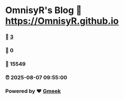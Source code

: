 # OmnisyR's Blog :link: https://OmnisyR.github.io 
### :page_facing_up: [3](https://OmnisyR.github.io/tag.html) 
### :speech_balloon: 0 
### :hibiscus: 15549 
### :alarm_clock: 2025-08-07 09:55:00 
### Powered by :heart: [Gmeek](https://github.com/Meekdai/Gmeek)
